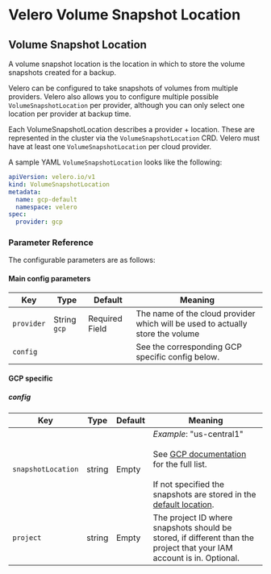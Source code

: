 # Velero Volume Snapshot Location

## Volume Snapshot Location

A volume snapshot location is the location in which to store the volume snapshots created for a backup.

Velero can be configured to take snapshots of volumes from multiple providers. Velero also allows you to configure multiple possible `VolumeSnapshotLocation` per provider, although you can only select one location per provider at backup time.

Each VolumeSnapshotLocation describes a provider + location. These are represented in the cluster via the `VolumeSnapshotLocation` CRD. Velero must have at least one `VolumeSnapshotLocation` per cloud provider.

A sample YAML `VolumeSnapshotLocation` looks like the following:

```yaml
apiVersion: velero.io/v1
kind: VolumeSnapshotLocation
metadata:
  name: gcp-default
  namespace: velero
spec:
  provider: gcp
```

### Parameter Reference

The configurable parameters are as follows:

#### Main config parameters

| Key | Type | Default | Meaning |
| --- | --- | --- | --- |
| `provider` | String `gcp` | Required Field | The name of the cloud provider which will be used to actually store the volume |
| `config` | | | See the corresponding GCP specific config below.

#### GCP specific

##### config

| Key | Type | Default | Meaning |
| --- | --- | --- | --- |
| `snapshotLocation` | string | Empty | *Example*: "us-central1"<br><br>See [GCP documentation][1] for the full list.<br><br>If not specified the snapshots are stored in the [default location][2]. |
| `project` | string | Empty | The project ID where snapshots should be stored, if different than the project that your IAM account is in. Optional. |

[1]: https://cloud.google.com/storage/docs/locations#available_locations
[2]: https://cloud.google.com/compute/docs/disks/create-snapshots#default_location